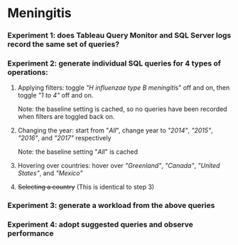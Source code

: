 # Meningitis

### Experiment 1: does Tableau Query Monitor and SQL Server logs record the same set of queries?

### Experiment 2: generate individual SQL queries for 4 types of operations:

1. Applying filters: toggle *"H influenzae type B meningiti*s" off and on, then toggle *"1 to 4"* off and on.

   Note: the baseline setting is cached, so no queries have been recorded when filters are toggled back on.

2. Changing the year: start from "*All*", change year to *"2014"*, *"2015"*, *"2016"*, and *"2017"* respectively

   Note: the baseline setting "*All*" is cached

3. Hovering over countries: hover over *"Greenland"*, *"Canada"*, *"United States"*, and *"Mexico"*

4. ~~Selecting a country~~ (This is identical to step 3)

### Experiment 3: generate a workload from the above queries

### Experiment 4: adopt suggested queries and observe performance

